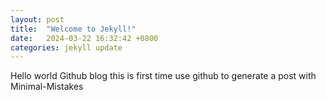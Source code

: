 ```yaml
---
layout: post
title:  "Welcome to Jekyll!"
date:   2024-03-22 16:32:42 +0800
categories: jekyll update
---
```

Hello world Github blog
this is first time use github to generate a post with Minimal-Mistakes
